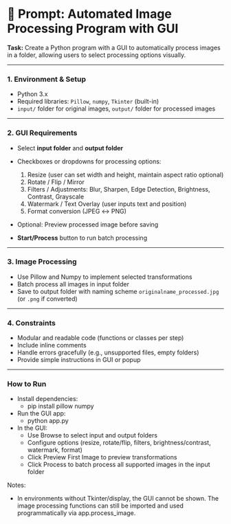 # 🔹 Prompt: Automated Image Processing Program with GUI

**Task:**
Create a Python program with a GUI to automatically process images in a folder, allowing users to select processing options visually.

---

### 1. **Environment & Setup**

* Python 3.x
* Required libraries: `Pillow`, `numpy`, `Tkinter` (built-in)
* `input/` folder for original images, `output/` folder for processed images

---

### 2. **GUI Requirements**

* Select **input folder** and **output folder**

* Checkboxes or dropdowns for processing options:

  1. Resize (user can set width and height, maintain aspect ratio optional)
  2. Rotate / Flip / Mirror
  3. Filters / Adjustments: Blur, Sharpen, Edge Detection, Brightness, Contrast, Grayscale
  4. Watermark / Text Overlay (user inputs text and position)
  5. Format conversion (JPEG ↔ PNG)

* Optional: Preview processed image before saving

* **Start/Process** button to run batch processing

---

### 3. **Image Processing**

* Use Pillow and Numpy to implement selected transformations
* Batch process all images in input folder
* Save to output folder with naming scheme `originalname_processed.jpg` (or `.png` if converted)

---

### 4. **Constraints**

* Modular and readable code (functions or classes per step)
* Include inline comments
* Handle errors gracefully (e.g., unsupported files, empty folders)
* Provide simple instructions in GUI or popup

---

### How to Run

- Install dependencies:
  - pip install pillow numpy
- Run the GUI app:
  - python app.py
- In the GUI:
  - Use Browse to select input and output folders
  - Configure options (resize, rotate/flip, filters, brightness/contrast, watermark, format)
  - Click Preview First Image to preview transformations
  - Click Process to batch process all supported images in the input folder

Notes:
- In environments without Tkinter/display, the GUI cannot be shown. The image processing functions can still be imported and used programmatically via app.process_image.
